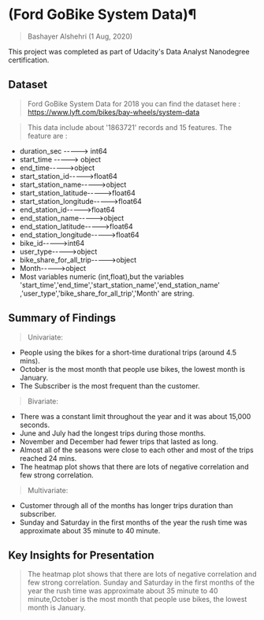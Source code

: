 # (Ford GoBike System Data)¶
> Bashayer Alshehri (1 Aug, 2020)

This project was completed as part of Udacity's Data Analyst Nanodegree certification.

## Dataset
> Ford GoBike System Data for 2018
you can find the dataset here : https://www.lyft.com/bikes/bay-wheels/system-data


> This data include about '1863721' records and 15 features.
The feature are :
- duration_sec  ----->  int64
- start_time  ----->  object
- end_time----->object
- start_station_id----->float64
- start_station_name----->object
- start_station_latitude----->float64
- start_station_longitude----->float64
- end_station_id----->float64
- end_station_name----->object
- end_station_latitude----->float64
- end_station_longitude----->float64
- bike_id----->int64
- user_type----->object
- bike_share_for_all_trip----->object
- Month----->object
- Most variables numeric (int,float),but the variables 'start_time','end_time','start_station_name','end_station_name' ,'user_type','bike_share_for_all_trip','Month' are string.

## Summary of Findings

> Univariate:
- People using the bikes for a short-time durational trips (around 4.5 mins).
- October is the most month that people use bikes, the lowest month is January.
- The Subscriber is the most frequent than the customer.

> Bivariate:
- There was a constant limit throughout the year and it was about 15,000 seconds.
- June and July had the longest trips during those months.
- November and December had fewer trips that lasted as long.
- Almost all of the seasons were close to each other and most of the trips reached 24 mins.
- The heatmap plot shows that there are lots of negative correlation and few strong correlation.

> Multivariate:
- Customer through all of the months has longer trips duration than subscriber.
- Sunday and Saturday in the first months of the year the rush time was approximate about 35 minute to 40 minute.

## Key Insights for Presentation
> The heatmap plot shows that there are lots of negative correlation and few strong correlation. Sunday and Saturday in the first months of the year the rush time was approximate about 35 minute to 40 minute,October is the most month that people use bikes, the lowest month is January.
